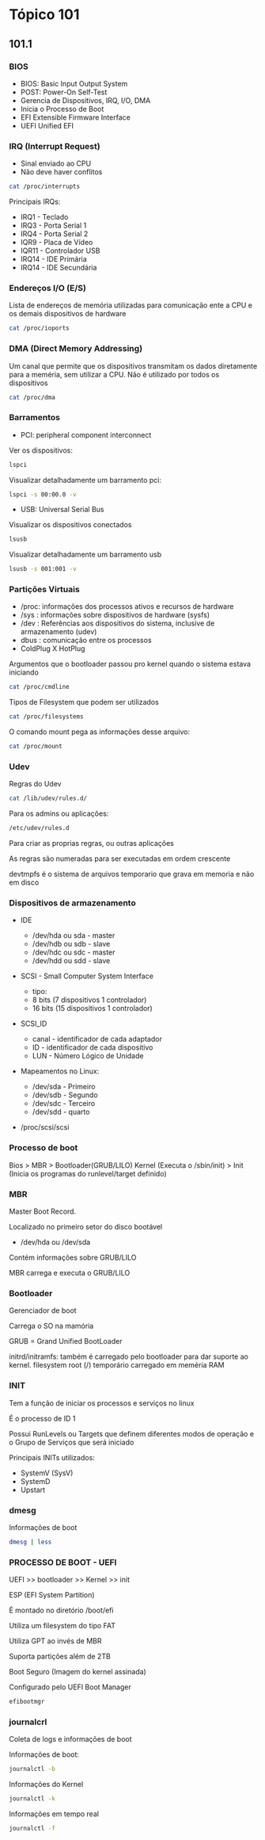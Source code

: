 # Tópico 101

## 101.1

### BIOS

- BIOS: Basic Input Output System
- POST: Power-On Self-Test
- Gerencia de Dispositivos, IRQ, I/O, DMA
- Inicia o Processo de Boot
- EFI Extensible Firmware Interface
- UEFI Unified EFI

### IRQ (Interrupt Request)

- Sinal enviado ao CPU
- Não deve haver conflitos

```bash
cat /proc/interrupts
```

Principais IRQs:

- IRQ1  - Teclado
- IRQ3  - Porta Serial 1
- IRQ4  - Porta Serial 2
- IQR9  - Placa de Vídeo
- IQR11 - Controlador USB
- IRQ14 - IDE Primária
- IRQ14 - IDE Secundária

### Endereços I/O (E/S)

Lista de endereços de memória utilizadas para comunicação ente a CPU e os demais dispositivos de hardware

```bash
cat /proc/ioports
```

### DMA (Direct Memory Addressing)

Um canal que permite que os dispositivos transmitam os dados diretamente para a meméria, sem utilizar a CPU. Não é utilizado por todos os dispositivos

```bash
cat /proc/dma
```

### Barramentos

- PCI: peripheral component interconnect

Ver os dispositivos:

```bash
lspci
```

Visualizar detalhadamente um barramento pci:

```bash
lspci -s 00:00.0 -v
```

- USB: Universal Serial Bus

Visualizar os dispositivos conectados

```bash
lsusb
```

Visualizar detalhadamente um barramento usb

```bash
lsusb -s 001:001 -v
```

### Partições Virtuais

- /proc: informações dos processos ativos e recursos de hardware
- /sys : informações sobre dispositivos de hardware (sysfs)
- /dev : Referências aos dispositivos do sistema, inclusive de armazenamento (udev)
- dbus : comunicação entre os processos
- ColdPlug X HotPlug

Argumentos que o bootloader passou pro kernel quando o sistema estava iniciando

```bash
cat /proc/cmdline
```

Tipos de Filesystem que podem ser utilizados

```bash
cat /proc/filesystems
```

O comando mount pega as informações desse arquivo:

```bash
cat /proc/mount
```

### Udev

Regras do Udev

```bash
cat /lib/udev/rules.d/
```

Para os admins ou aplicações:

```bash
/etc/udev/rules.d
```

Para criar as proprias regras, ou outras aplicações

As regras são numeradas para ser executadas em ordem crescente

devtmpfs é o sistema de arquivos temporario que grava em memoria e não em disco

### Dispositivos de armazenamento

- IDE
  - /dev/hda ou sda - master
  - /dev/hdb ou sdb - slave
  - /dev/hdc ou sdc - master
  - /dev/hdd ou sdd - slave

- SCSI - Small Computer System Interface
  - tipo:
  - 8 bits (7 dispositivos 1 controlador)
  - 16 bits (15 dispositivos 1 controlador)
- SCSI_ID
  - canal - identificador de cada adaptador
  - ID - identificador de cada dispositivo
  - LUN - Número Lógico de Unidade
- Mapeamentos no Linux:
  - /dev/sda - Primeiro
  - /dev/sdb - Segundo
  - /dev/sdc - Terceiro
  - /dev/sdd - quarto
- /proc/scsi/scsi

### Processo de boot

Bios > MBR > Bootloader(GRUB/LILO) Kernel (Executa o /sbin/init) > Init (Inicia os programas do runlevel/target definido)

### MBR

Master Boot Record.

Localizado no primeiro setor do disco bootável

- /dev/hda ou /dev/sda

Contém informações sobre GRUB/LILO

MBR carrega e executa o GRUB/LILO

### Bootloader

Gerenciador de boot

Carrega o SO na mamória

GRUB = Grand Unified BootLoader

initrd/initramfs: também é carregado pelo bootloader para dar suporte ao kernel. filesystem root (/) temporário carregado em meméria RAM

### INIT

Tem a função de iniciar os processos e serviços no linux

É o processo de ID 1

Possui RunLevels ou Targets que definem diferentes modos de operação e o Grupo de Serviços que será iniciado

Principais INITs utilizados:

- SystemV (SysV)
- SystemD
- Upstart

### dmesg

Informações de boot

```bash
dmesg | less
```

### PROCESSO DE BOOT - UEFI

UEFI >> bootloader >> Kernel >> init

ESP (EFI System Partition)

É montado no diretório /boot/efi

Utiliza um filesystem do tipo FAT

Utiliza GPT ao invés de MBR

Suporta partições além de 2TB

Boot Seguro (Imagem do kernel assinada)

Configurado pelo UEFI Boot Manager

```bash
efibootmgr
```

### journalcrl

Coleta de logs e informações de boot

Informações de boot:

```bash
journalctl -b
```

Informações do Kernel

```bash
journalctl -k
```

Informações em tempo real

```bash
journalctl -f
```
